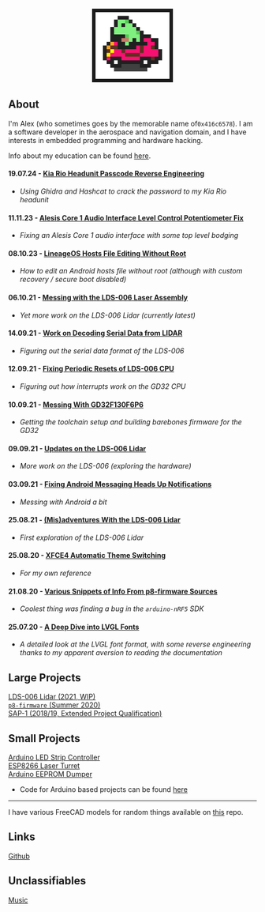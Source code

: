 <p align="center">
  <img loading="lazy" width="150" src="Images/frogcar.gif" style="border:7px solid">
</p>


## About
I'm Alex (who sometimes goes by the memorable name of`0x416c6578`). I am a software developer in the aerospace and navigation domain, and I have interests in embedded programming and hardware hacking.

Info about my education can be found [here](other/about.md).

#### 19.07.24 - [Kia Rio Headunit Passcode Reverse Engineering](posts/015-Kia-Headunit-RE.md)
- *Using Ghidra and Hashcat to crack the password to my Kia Rio headunit*

#### 11.11.23 - [Alesis Core 1 Audio Interface Level Control Potentiometer Fix](posts/014-Audio-Interface-Fix.md)
- *Fixing an Alesis Core 1 audio interface with some top level bodging*

#### 08.10.23 - [LineageOS Hosts File Editing Without Root](posts/013-Lineageos-Hosts.md)
- *How to edit an Android hosts file without root (although with custom recovery / secure boot disabled)*

<!-- #### 04.11.22 - [OnePlus 8T Auto Brightness "Fix"](posts/012-oneplus-auto-brightness.md)
- *Complaining about rubbish hardware* -->

#### 06.10.21 - [Messing with the LDS-006 Laser Assembly](posts/011-Attempts-Serial-Stuff.md)
- *Yet more work on the LDS-006 Lidar (currently latest)*

#### 14.09.21 - [Work on Decoding Serial Data from LIDAR](posts/010-Decoding-Serial-Data.md)
- *Figuring out the serial data format of the LDS-006*

#### 12.09.21 - [Fixing Periodic Resets of LDS-006 CPU](posts/009-GD32-Reset-Fix.md)
- *Figuring out how interrupts work on the GD32 CPU*

#### 10.09.21 - [Messing With GD32F130F6P6](posts/008-GD32F130-Stuff.md)
- *Getting the toolchain setup and building barebones firmware for the GD32*

#### 09.09.21 - [Updates on the LDS-006 Lidar](posts/007-LDS-006-Is-Smelly.md)
- *More work on the LDS-006 (exploring the hardware)*

#### 03.09.21 - [Fixing Android Messaging Heads Up Notifications](posts/006-Android-Notifications.md)
- *Messing with Android a bit*

#### 25.08.21 - [(Mis)adventures With the LDS-006 Lidar](posts/005-LDS-006-Hacking.md)
- *First exploration of the LDS-006 Lidar*

#### 25.08.20 - [XFCE4 Automatic Theme Switching](posts/003-Auto-Dark-Mode-XFCE.md)
- *For my own reference*

#### 21.08.20 - [Various Snippets of Info From p8-firmware Sources](posts/002-P8-firmware-info.md)
- *Coolest thing was finding a bug in the `arduino-nRF5` SDK*

#### 25.07.20 - [A Deep Dive into LVGL Fonts](posts/001-LVGL-fonts.md)
- *A detailed look at the LVGL font format, with some reverse engineering thanks to my apparent aversion to reading the documentation*


## Large Projects
[LDS-006 Lidar (2021, WIP)](lds-006/overview.md)  
[`p8-firmware` (Summer 2020)](p8-firmware/p8-firmware.md)  
[SAP-1 (2018/19, Extended Project Qualification)](sap-1/overview.md)  


## Small Projects
[Arduino LED Strip Controller](random-projects/led-strip-controller.md)  
[ESP8266 Laser Turret](random-projects/laser-turret.md)  
[Arduino EEPROM Dumper](random-projects/eeprom-dumper.md)  
- Code for Arduino based projects can be found [here](https://github.com/0x416c6578/arduino-projects)  

___

I have various FreeCAD models for random things available on [this](https://github.com/0x416c6578/cad-projects) repo.


## Links
[Github](https://github.com/0x416c6578)  


## Unclassifiables
[Music](other/other.md)  
